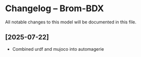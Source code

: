 # Changelog – Brom-BDX

All notable changes to this model will be documented in this file.

## [2025-07-22]
- Combined urdf and mujoco into automagerie
